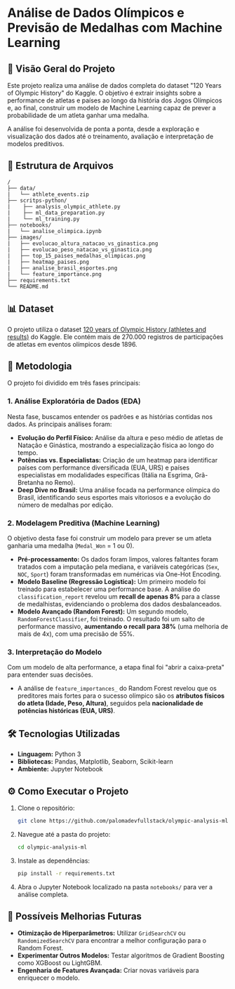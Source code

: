 # Análise de Dados Olímpicos e Previsão de Medalhas com Machine Learning

## 📖 Visão Geral do Projeto

Este projeto realiza uma análise de dados completa do dataset "120 Years of Olympic History" do Kaggle. O objetivo é extrair insights sobre a performance de atletas e países ao longo da história dos Jogos Olímpicos e, ao final, construir um modelo de Machine Learning capaz de prever a probabilidade de um atleta ganhar uma medalha.

A análise foi desenvolvida de ponta a ponta, desde a exploração e visualização dos dados até o treinamento, avaliação e interpretação de modelos preditivos.

## 📂 Estrutura de Arquivos

```
/
├── data/
|   └── athlete_events.zip
├── scritps-python/
|    ├── analysis_olympic_athlete.py
|    ├── ml_data_preparation.py
|    └── ml_training.py
├── notebooks/
|   └── analise_olimpica.ipynb
├── images/
|   ├── evolucao_altura_natacao_vs_ginastica.png
|   ├── evolucao_peso_natacao_vs_ginastica.png
|   ├── top_15_paises_medalhas_olimpicas.png
|   ├── heatmap_paises.png
|   ├── analise_brasil_esportes.png
|   └── feature_importance.png
├── requirements.txt
└── README.md
```

## 📊 Dataset

O projeto utiliza o dataset [120 years of Olympic History (athletes and results)](https://www.kaggle.com/datasets/heesoo37/120-years-of-olympic-history-athletes-and-results) do Kaggle. Ele contém mais de 270.000 registros de participações de atletas em eventos olímpicos desde 1896.

## 🚀 Metodologia

O projeto foi dividido em três fases principais:

### 1. Análise Exploratória de Dados (EDA)

Nesta fase, buscamos entender os padrões e as histórias contidas nos dados. As principais análises foram:
* **Evolução do Perfil Físico:** Análise da altura e peso médio de atletas de Natação e Ginástica, mostrando a especialização física ao longo do tempo.
* **Potências vs. Especialistas:** Criação de um heatmap para identificar países com performance diversificada (EUA, URS) e países especialistas em modalidades específicas (Itália na Esgrima, Grã-Bretanha no Remo).
* **Deep Dive no Brasil:** Uma análise focada na performance olímpica do Brasil, identificando seus esportes mais vitoriosos e a evolução do número de medalhas por edição.

### 2. Modelagem Preditiva (Machine Learning)

O objetivo desta fase foi construir um modelo para prever se um atleta ganharia uma medalha (`Medal_Won` = 1 ou 0).
* **Pré-processamento:** Os dados foram limpos, valores faltantes foram tratados com a imputação pela mediana, e variáveis categóricas (`Sex`, `NOC`, `Sport`) foram transformadas em numéricas via One-Hot Encoding.
* **Modelo Baseline (Regressão Logística):** Um primeiro modelo foi treinado para estabelecer uma performance base. A análise do `classification_report` revelou um **recall de apenas 8%** para a classe de medalhistas, evidenciando o problema dos dados desbalanceados.
* **Modelo Avançado (Random Forest):** Um segundo modelo, `RandomForestClassifier`, foi treinado. O resultado foi um salto de performance massivo, **aumentando o recall para 38%** (uma melhoria de mais de 4x), com uma precisão de 55%.

### 3. Interpretação do Modelo

Com um modelo de alta performance, a etapa final foi "abrir a caixa-preta" para entender suas decisões.
* A análise de `feature_importances_` do Random Forest revelou que os preditores mais fortes para o sucesso olímpico são os **atributos físicos do atleta (Idade, Peso, Altura)**, seguidos pela **nacionalidade de potências históricas (EUA, URS)**.

## 🛠️ Tecnologias Utilizadas

* **Linguagem:** Python 3
* **Bibliotecas:** Pandas, Matplotlib, Seaborn, Scikit-learn
* **Ambiente:** Jupyter Notebook

## ⚙️ Como Executar o Projeto

1.  Clone o repositório:
    ```bash
    git clone https://github.com/palomadevfullstack/olympic-analysis-ml
    ```
2.  Navegue até a pasta do projeto:
    ```bash
    cd olympic-analysis-ml
    ```
3.  Instale as dependências:
    ```bash
    pip install -r requirements.txt
    ```
4.  Abra o Jupyter Notebook localizado na pasta `notebooks/` para ver a análise completa.

## 🔮 Possíveis Melhorias Futuras

* **Otimização de Hiperparâmetros:** Utilizar `GridSearchCV` ou `RandomizedSearchCV` para encontrar a melhor configuração para o Random Forest.
* **Experimentar Outros Modelos:** Testar algoritmos de Gradient Boosting como XGBoost ou LightGBM.
* **Engenharia de Features Avançada:** Criar novas variáveis para enriquecer o modelo.
